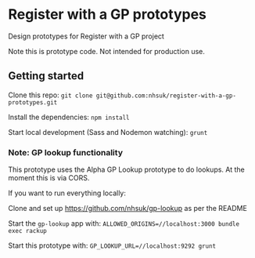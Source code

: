 # Register with a GP prototypes
Design prototypes for Register with a GP project

Note this is prototype code. Not intended for production use.

## Getting started
Clone this repo:
`git clone git@github.com:nhsuk/register-with-a-gp-prototypes.git`

Install the dependencies:
`npm install`

Start local development (Sass and Nodemon watching):
`grunt`

### Note: GP lookup functionality

This prototype uses the Alpha GP Lookup prototype to do lookups. At the moment
this is via CORS.

If you want to run everything locally:

Clone and set up https://github.com/nhsuk/gp-lookup as per the README

Start the `gp-lookup` app with:
`ALLOWED_ORIGINS=//localhost:3000 bundle exec rackup`

Start this prototype with:
`GP_LOOKUP_URL=//localhost:9292 grunt`
